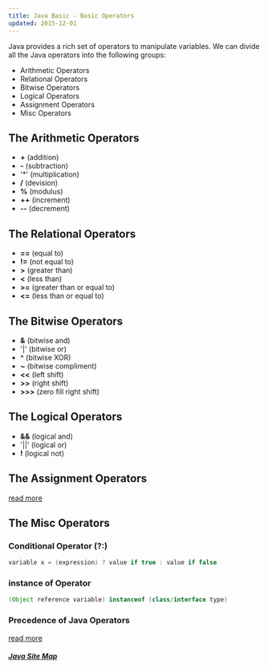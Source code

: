 ```yaml
---
title: Java Basic - Basic Operators
updated: 2015-12-01
---
```


Java provides a rich set of operators to manipulate variables. We can divide all the Java operators into the following groups:

* Arithmetic Operators
* Relational Operators
* Bitwise Operators
* Logical Operators
* Assignment Operators
* Misc Operators

## The Arithmetic Operators
* **+** (addition)
* **-** (subtraction)
* '*' (multiplication)
* **/** (devision)
* **%** (modulus)
* **++** (increment)
* **--** (decrement)

## The Relational Operators
* **==** (equal to)
* **!=** (not equal to)
* **>** (greater than)
* **<** (less than)
* **>=** (greater than or equal to)
* **<=** (less than or equal to)

## The Bitwise Operators
* **&** (bitwise and)
* '|' (bitwise or)
* **^** (bitwise XOR)
* **~** (bitwise compliment)
* **<<** (left shift)
* **>>** (right shift)
* **>>>** (zero fill right shift)

## The Logical Operators
* **&&** (logical and)
* '||' (logical or)
* **!** (logical not)

## The Assignment Operators
[read more](http://www.tutorialspoint.com/java/java_basic_operators.htm)

## The Misc Operators

### Conditional Operator (?:)

```java
variable x = (expression) ? value if true : value if false
```

### instance of Operator

```java
(Object reference variable) instanceof (class/interface type)
```

### Precedence of Java Operators
[read more](http://www.tutorialspoint.com/java/java_basic_operators.htm)

##### [Java Site Map](../java-sitemap)
